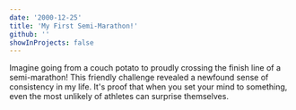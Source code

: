 ```yaml
---
date: '2000-12-25'
title: 'My First Semi-Marathon!'
github: ''
showInProjects: false
---
```


Imagine going from a couch potato to proudly crossing the finish line of a semi-marathon! This friendly challenge revealed a newfound sense of consistency in my life. It's proof that when you set your mind to something, even the most unlikely of athletes can surprise themselves.
